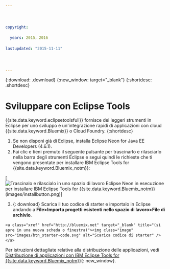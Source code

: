 ```yaml
---



copyright:

  years: 2015，2016

lastupdated: "2015-11-11"



---
```


{:download: .download}
{:new_window: target="_blank"}
{:shortdesc: .shortdesc}

# Sviluppare con Eclipse Tools

{{site.data.keyword.eclipsetoolsfull}} fornisce
dei leggeri strumenti in Eclipse per uno sviluppo e un'integrazione rapidi di applicazioni con cloud {{site.data.keyword.Bluemix}} o
Cloud Foundry.
{:shortdesc}

  1. Se non disponi già di Eclipse, installa Eclipse Neon for Java EE Developers (4.6.1).
  2. Fai clic e tieni premuto il seguente pulsante per trascinarlo e rilasciarlo nella barra degli strumenti Eclipse e segui quindi le richieste che ti vengono presentate per installare IBM Eclipse Tools for {{site.data.keyword.Bluemix_notm}}:

   [![Trascinalo e rilascialo in uno spazio di lavoro Eclipse Neon in esecuzione per installare IBM Eclipse Tools for {{site.data.keyword.Bluemix_notm}}](http://marketplace.eclipse.org/marketplace-client-intro?mpc_install=1774120)(images/installbutton.png)]

  3. {: download} Scarica il tuo codice di starter e importalo in Eclipse andando a **File>Importa progetti esistenti nello spazio di lavoro>File di archivio**.

    <a class="xref" href="http://bluemix.net" target="_blank" title="(si apre in una nuova scheda o finestra)"><img class="image" src="images/btn_starter-code.svg" alt="Scarica codice di starter" /> </a>

Per istruzioni dettagliate relative alla distribuzione delle applicazioni, vedi [Distribuzione di applicazioni con IBM Eclipse Tools for {{site.data.keyword.Bluemix_notm}}](/docs/manageapps/eclipsetools/eclipsetools.html#eclipsetools){: new_window}.
